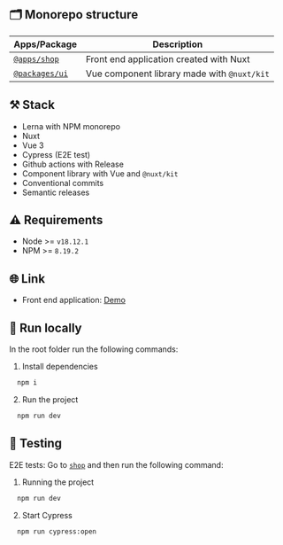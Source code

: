## 🗂 Monorepo structure

| Apps/Package                    | Description                                 |
| ------------------------------- | ------------------------------------------- |
| [`@apps/shop`](./apps/shop)     | Front end application created with Nuxt      |
| [`@packages/ui`](./packages/ui) | Vue component library made with `@nuxt/kit` |

## ⚒️ Stack

- Lerna with NPM monorepo
- Nuxt
- Vue 3
- Cypress (E2E test)
- Github actions with Release
- Component library with Vue and `@nuxt/kit`
- Conventional commits
- Semantic releases

## ⚠️ Requirements

- Node >= `v18.12.1`
- NPM >= `8.19.2`

## 🌐 Link

- Front end application: [Demo](https://kpn-single-shop-web.vercel.app/)

## 🚀 Run locally

In the root folder run the following commands:

1. Install dependencies

```bash
  npm i
```

2. Run the project

```bash
  npm run dev
```

## 🚦 Testing

E2E tests: Go to [`shop`](./apps/shop) and then run the following command:

1. Running the project

```bash
  npm run dev
```

2. Start Cypress

```bash
  npm run cypress:open
```
